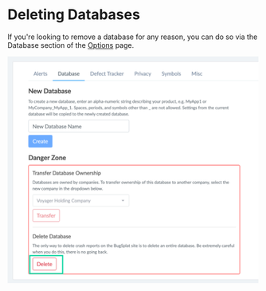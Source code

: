 # Deleting Databases

If you're looking to remove a database for any reason, you can do so via the Database section of the [Options](https://app.bugsplat.com/v2/options) page. 

![Delete BugSplat Database](../../.gitbook/assets/settings-delete-database.png)

